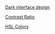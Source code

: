[Dark interface design](https://uxplanet.org/8-tips-for-dark-theme-design-8dfc2f8f7ab6)

[Contrast Ratio](https://contrast-ratio.com/#%23FFF-on-%23121212)

[HSL Colors](https://www.w3schools.com/Css/css_colors_hsl.asp)